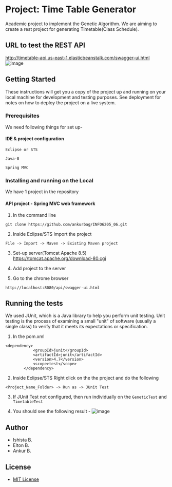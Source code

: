 # Project: Time Table Generator 
Academic project to implement the Genetic Algorithm. We are aiming to create a rest project for generating Timetable(Class Schedule).

## URL to test the REST API
http://timetable-api.us-east-1.elasticbeanstalk.com/swagger-ui.html
![image](https://user-images.githubusercontent.com/3647390/33792551-49542ace-dc71-11e7-9c02-346d9e3a3593.png)


## Getting Started

These instructions will get you a copy of the project up and running on your local machine for development and testing purposes. See deployment for notes on how to deploy the project on a live system.

### Prerequisites

We need following things for set up-

#### IDE & project configuration
```
Eclipse or STS
```
```
Java-8
```
```
Spring MVC
```

### Installing and running on the Local

We have 1 project in the repository
#### API project - Spring MVC web framework

1) In the command line
```
git clone https://github.com/ankurbag/INFO6205_06.git
```
2) Inside Eclipse/STS Import the project
```
File -> Import -> Maven -> Existing Maven project
```
3) Set-up server(Tomcat Apache 8.5) https://tomcat.apache.org/download-80.cgi

4) Add project to the server

5) Go to the chrome browser
```
http://localhost:8080/api/swagger-ui.html
```

## Running the tests

We used JUnit, which is a Java library to help you perform unit testing. Unit testing is the process of examining a small "unit" of software (usually a single class) to verify that it meets its expectations or specification.

1) In the pom.xml
```
<dependency>
			<groupId>junit</groupId>
			<artifactId>junit</artifactId>
			<version>4.7</version>
			<scope>test</scope>
		</dependency>
```
2) Inside Eclipse/STS Right click on the the project and do the following
```
<Project_Name_Folder> -> Run as -> JUnit Test
```
3) If JUnit Test not configured, then run individually on the ``GeneticTest`` and ``TimetableTest``

4) You should see the following result -
![image](https://user-images.githubusercontent.com/3647390/33802135-3074d88c-dd3e-11e7-8e0f-185d7f7433f8.png)

## Author
* Ishista B.
* Elton B.
* Ankur B.

## License
* [MIT License](http://www.opensource.org/licenses/mit-license.php)
 
